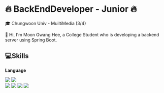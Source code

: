﻿# 🔥 BackEndDeveloper - Junior 🔥

 🎓 Chungwoon Univ - MuiltiMedia (3/4) 
 
👋 Hi, I'm Moon Gwang Hee, a College Student who is developing a backend server using Spring Boot.


## 💻Skills

<b> Language </b> <br>

<img src="https://img.shields.io/badge/Spring Boot-6DB33F?style=flat-square&logo=Spring Boot&logoColor=white"/> <img src="https://img.shields.io/badge/Spring Security-6DB33F?style=flat-square&logo=Spring Security&logoColor=white"/> <br>
<img src="https://img.shields.io/badge/GitHub-181717?style=flat-square&logo=GitHub&logoColor=white"/> <img src="https://img.shields.io/badge/MySQL-4479A1?style=flat-square&logo=MySQL&logoColor=black"/> <img src="https://img.shields.io/badge/JavaScript-F7DF1E?style=flat-square&logo=JavaScript&logoColor=white"/> <img src="https://img.shields.io/badge/Apache Tomcat-F8DC75?style=flat-square&logo=Apache Tomcat&logoColor=black"/>




